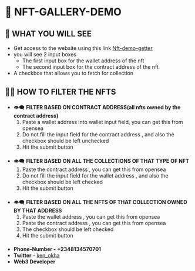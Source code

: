 # 💨 __NFT-GALLERY-DEMO__

<div style="margin-top:30px"></div>

## 💫 __WHAT YOU WILL SEE__
   * Get access to the website using this link [Nft-demo-getter](https://nft-gallery-nine.vercel.app/)
   * you will see 2 input boxes
      * The first input box for the wallet address of the nft
      * The second input box for the contract address of the nft 
  * A checkbox that allows you to fetch for collection

<div style="margin-top:30px"></div>

## 🔅💨 __HOW TO FILTER THE NFTS__
<div style="margin-top:20px"></div>

   * 👁‍🗨 __FILTER BASED ON CONTRACT ADDRESS(all nfts owned by the contract address)__
      1. Paste a wallet address into wallet  input field, you can get this from opensea 
      2. Do not fill the input field for the contract address , and also the checkbox should be left unchecked
      3. Hit the submit button

<div style="margin-top:20px"></div>

* 👁‍🗨 __FILTER BASED ON ALL THE COLLECTIONS OF THAT TYPE OF NFT__
   1. Paste the contract address , you can get this from opensea 
   2. Do not fill the input field for the wallet address , and also the checkbox should be left checked
   3. Hit the submit button


<div style="margin-top:20px"></div>

* 👁‍🗨 __FILTER BASED ON ALL THE NFTS OF THAT COLLECTION OWNED BY THAT ADDRESS__
   1. Paste the wallet address , you can get this from opensea 
   2. Paste the contract address , you can get this from opensea  
   3. The checkbox should be left checked
   4. Hit the submit button
   
<div style="margin-top:20px"></div>

* __Phone-Number - +2348134570701__
* __Twitter__ - [ken_okha](https://twitter.com/Ken_okha)
* __Web3 Developer__






